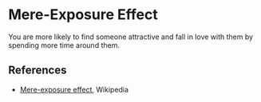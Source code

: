 # Mere-Exposure Effect

You are more likely to find someone attractive and fall in love with them by
spending more time around them.

## References

- [Mere-exposure effect](https://en.wikipedia.org/wiki/Mere-exposure_effect),
  Wikipedia
